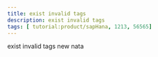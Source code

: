 ```yaml
---
title: exist invalid tags
description: exist invalid tags
tags: [ tutorial:product/sapHana, 1213, 56565]
---
```

exist invalid tags
new nata
